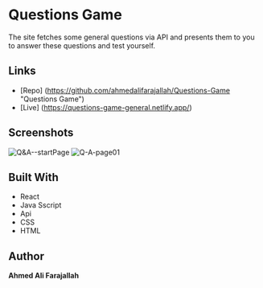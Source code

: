# Questions Game
The site fetches some general questions via API and presents them to you to answer these questions and test yourself.


## Links
- [Repo] (<https://github.com/ahmedalifarajallah/Questions-Game> "Questions Game")
- [Live] (<https://questions-game-general.netlify.app/>)

## Screenshots
![Q&A--startPage](https://user-images.githubusercontent.com/126039300/222586355-a60a8f1a-52a9-47e4-b52a-61298019ae21.jpeg)
![Q-A-page01](https://user-images.githubusercontent.com/126039300/222586331-52a172e1-1ea2-46d3-beac-fb253b0e063d.jpeg)

## Built With
- React 
- Java Sscript
- Api
- CSS
- HTML

## Author
**Ahmed Ali Farajallah**
